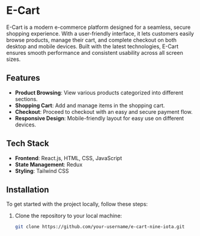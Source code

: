 # E-Cart

E-Cart is a modern e-commerce platform designed for a seamless, secure shopping experience. With a user-friendly interface, it lets customers easily browse products, manage their cart, and complete checkout on both desktop and mobile devices. Built with the latest technologies, E-Cart ensures smooth performance and consistent usability across all screen sizes.
## Features

- **Product Browsing**: View various products categorized into different sections.
- **Shopping Cart**: Add and manage items in the shopping cart.
- **Checkout**: Proceed to checkout with an easy and secure payment flow.
- **Responsive Design**: Mobile-friendly layout for easy use on different devices.

## Tech Stack

- **Frontend**: React.js, HTML, CSS, JavaScript
- **State Management**: Redux 
- **Styling**: Tailwind CSS 

## Installation

To get started with the project locally, follow these steps:

1. Clone the repository to your local machine:
   ```bash
   git clone https://github.com/your-username/e-cart-nine-iota.git
